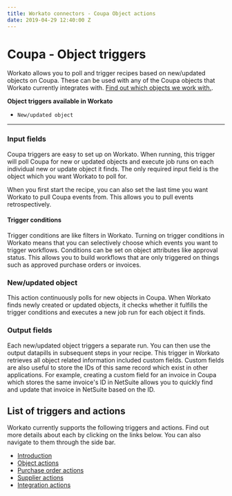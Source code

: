 ```yaml
---
title: Workato connectors - Coupa Object actions
date: 2019-04-29 12:40:00 Z
---
```


# Coupa - Object triggers
Workato allows you to poll and trigger recipes based on new/updated objects on Coupa. These can be used with any of the Coupa objects that Workato currently integrates with. [Find out which objects we work with.](/connectors/coupa/introduction.md#objects).

**Object triggers available in Workato**
- `New/updated object`

____________

### Input fields
Coupa triggers are easy to set up on Workato. When running, this trigger will poll Coupa for new or updated objects and execute job runs on each individual new or update object it finds. The only required input field is the object which you want Workato to poll for.

When you first start the recipe, you can also set the last time you want Workato to pull Coupa events from. This allows you to pull events retrospectively.

#### Trigger conditions
Trigger conditions are like filters in Workato. Turning on trigger conditions in Workato means that you can selectively choose which events you want to trigger workflows. Conditions can be set on object attributes like approval status.  This allows you to build workflows that are only triggered on things such as approved purchase orders or invoices.

### New/updated object
This action continuously polls for new objects in Coupa. When Workato finds newly created or updated objects, it checks whether it fulfills the trigger conditions and executes a new job run for each object it finds.

### Output fields
Each new/updated object triggers a separate run. You can then use the output datapills in subsequent steps in your recipe. This trigger in Workato retrieves all object related information included custom fields. Custom fields are also useful to store the IDs of this same record which exist in other applications. For example, creating a custom field for an invoice in Coupa which stores the same invoice's ID in NetSuite allows you to quickly find and update that invoice in NetSuite based on the ID.

## List of triggers and actions
Workato currently supports the following triggers and actions. Find out more details about each by clicking on the links below. You can also navigate to them through the side bar.

  * [Introduction](/connectors/coupa/introduction.md)
  * [Object actions](/connectors/coupa/object-actions.md)
  * [Purchase order actions](/connectors/coupa/purchase-order-actions.md)
  * [Supplier actions](/connectors/coupa/supplier-actions.md)
  * [Integration actions](/connectors/coupa/integration-action.md)
